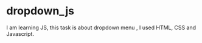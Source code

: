 # dropdown_js

I am learning JS, this task is  about dropdown menu , I used HTML, CSS and Javascript.

